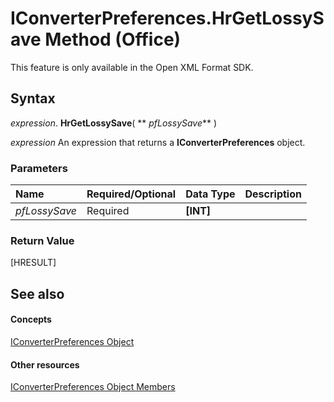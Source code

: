 
# IConverterPreferences.HrGetLossySave Method (Office)

This feature is only available in the Open XML Format SDK.


## Syntax

 _expression_. **HrGetLossySave**( ** _pfLossySave_** )

 _expression_ An expression that returns a **IConverterPreferences** object.


### Parameters



|**Name**|**Required/Optional**|**Data Type**|**Description**|
|:-----|:-----|:-----|:-----|
| _pfLossySave_|Required|**[INT]**||

### Return Value

[HRESULT]


## See also


#### Concepts


[IConverterPreferences Object](c45e5b48-eced-32e6-1887-ff5c100ae1cc.md)
#### Other resources


[IConverterPreferences Object Members](4c3f024c-25c5-aa02-1bff-7ec9e8c2d2b3.md)